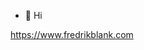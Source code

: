 - 👋 Hi

https://www.fredrikblank.com

<!---
freshe/freshe is a ✨ special ✨ repository because its `README.md` (this file) appears on your GitHub profile.
You can click the Preview link to take a look at your changes.
--->
